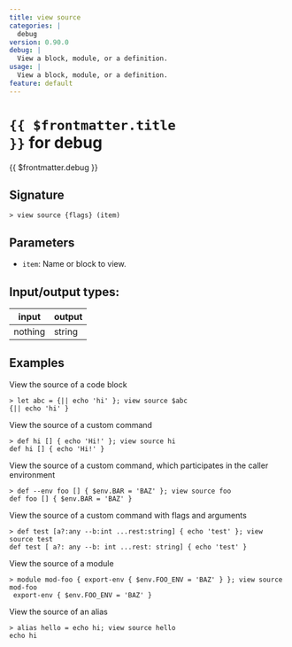 ```yaml
---
title: view source
categories: |
  debug
version: 0.90.0
debug: |
  View a block, module, or a definition.
usage: |
  View a block, module, or a definition.
feature: default
---
```


<!-- This file is automatically generated. Please edit the command in https://github.com/nushell/nushell instead. -->

# <code>{{ $frontmatter.title }}</code> for debug

<div class='command-title'>{{ $frontmatter.debug }}</div>

## Signature

`> view source {flags} (item)`

## Parameters

- `item`: Name or block to view.

## Input/output types:

| input   | output |
| ------- | ------ |
| nothing | string |

## Examples

View the source of a code block

```nushell
> let abc = {|| echo 'hi' }; view source $abc
{|| echo 'hi' }
```

View the source of a custom command

```nushell
> def hi [] { echo 'Hi!' }; view source hi
def hi [] { echo 'Hi!' }
```

View the source of a custom command, which participates in the caller environment

```nushell
> def --env foo [] { $env.BAR = 'BAZ' }; view source foo
def foo [] { $env.BAR = 'BAZ' }
```

View the source of a custom command with flags and arguments

```nushell
> def test [a?:any --b:int ...rest:string] { echo 'test' }; view source test
def test [ a?: any --b: int ...rest: string] { echo 'test' }
```

View the source of a module

```nushell
> module mod-foo { export-env { $env.FOO_ENV = 'BAZ' } }; view source mod-foo
 export-env { $env.FOO_ENV = 'BAZ' }
```

View the source of an alias

```nushell
> alias hello = echo hi; view source hello
echo hi
```
